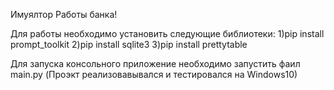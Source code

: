Имуялтор Работы банка!

Для работы необходимо установить следующие библиотеки:
1)pip install prompt_toolkit
2)pip install sqlite3
3)pip install prettytable

Для запуска консольного приложение необходимо запустить фаил main.py
(Проэкт реализовавывался и тестировался на Windows10)
